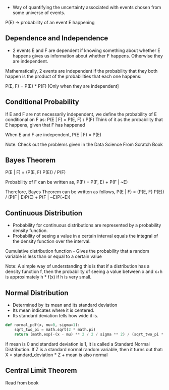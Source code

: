 - Way of quantifying the uncertainty associated with events chosen from some universe of events.

P(E) -> probability of an event E happening

## Dependence and Independence

- 2 events E and F are dependent if knowing something about whether E happens gives us information about whether F happens. Otherwise they are independent. 

Mathematically, 2 events are independent if the probability that they both happen is the product of the probabilities that each one happens:

P(E, F) = P(E) * P(F) [Only when they are independent]

## Conditional Probability

If E and F are not necessarily independent, we define the probability of E conditional on F as:
P(E | F) = P(E, F) / P(F)
Think of it as the probability that E happens, given that F has happened

When E and F are independent, P(E | F) = P(E)

Note: Check out the problems given in the Data Science From Scratch Book

## Bayes Theorem

P(E | F)  = (P(E, F) P(E)) / P(F)

Probability of F can be written as,
P(F) = P(F, E) + P(F | ~E)

Therefore, Bayes Theorem can be written as follows,
P(E | F) = (P(E, F) P(E)) / (P(F | E)P(E) + P(F | ~E)P(~E))

## Continuous Distribution
- Probability for continuous distributions are represented by a probability density function.
- Probability of seeing a value in a certain interval equals the integral of the density function over the interval.

Cumulative distribution function - Gives the probability that a random variable is less than or equal to a certain value

Note: A simple way of understanding this is that if a distribution has a density function f, then the probability of seeing a value between x and x+h is approximately h * f(x) if h is very small.

## Normal Distribution
- Determined by its mean and its standard deviation
- Its mean indicates where it is centered.
- Its standard deviation tells how wide it is.

```python
def normal_pdf(x, mu=0, sigma=1):
	sqrt_two_pi = math.sqrt(2 * math.pi)
	return (math.exp(-(x - mu) ** 2 / 2 / sigma ** 2) / (sqrt_two_pi * sigma))
```

If mean is 0 and standard deviation is 1, it is called a Standard Normal Distribution.
If Z is a standard normal random variable, then it turns out that:
X = standard_deviation * Z + mean is also normal


## Central Limit Theorem

Read from book
